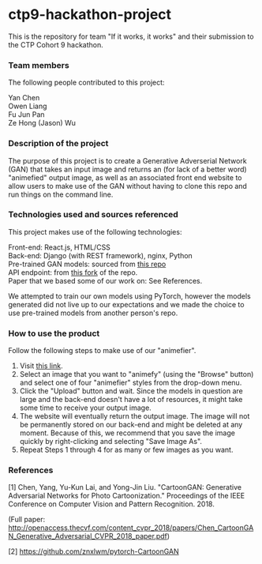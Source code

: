 # ctp9-hackathon-project

This is the repository for team "If it works, it works" and their submission to the CTP Cohort 9 hackathon.

### Team members

The following people contributed to this project:

Yan Chen   
Owen Liang   
Fu Jun Pan   
Ze Hong (Jason) Wu

### Description of the project

The purpose of this project is to create a Generative Adverserial Network (GAN) that takes an input image and returns an (for lack of a better word) "animefied" output image, as well as an associated front end website to allow users to make use of the GAN without having to clone this repo and run things on the command line.

### Technologies used and sources referenced

This project makes use of the following technologies:

Front-end: React.js, HTML/CSS   
Back-end: Django (with REST framework), nginx, Python   
Pre-trained GAN models: sourced from [this repo](https://github.com/znxlwm/pytorch-CartoonGAN)   
API endpoint: from [this fork](https://github.com/doby216/ctp9-hackathon-project) of the repo.   
Paper that we based some of our work on: See References.

We attempted to train our own models using PyTorch, however the models generated did not live up to our expectations and we made the choice to use pre-trained models from another person's repo.

### How to use the product

Follow the following steps to make use of our "animefier".

1. Visit [this link](https://cartoonify-website.vercel.app/).
2. Select an image that you want to "animefy" (using the "Browse" button) and select one of four "animefier" styles from the drop-down menu.
3. Click the "Upload" button and wait. Since the models in question are large and the back-end doesn't have a lot of resources, it might take some time to receive your output image.
4. The website will eventually return the output image. The image will not be permanently stored on our back-end and might be deleted at any moment. Because of this, we recommend that you save the image quickly by right-clicking and selecting "Save Image As".
5. Repeat Steps 1 through 4 for as many or few images as you want.

### References

[1] Chen, Yang, Yu-Kun Lai, and Yong-Jin Liu. "CartoonGAN: Generative Adversarial Networks for Photo Cartoonization." Proceedings of the IEEE Conference on Computer Vision and Pattern Recognition. 2018.

(Full paper: http://openaccess.thecvf.com/content_cvpr_2018/papers/Chen_CartoonGAN_Generative_Adversarial_CVPR_2018_paper.pdf)

[2]  https://github.com/znxlwm/pytorch-CartoonGAN



